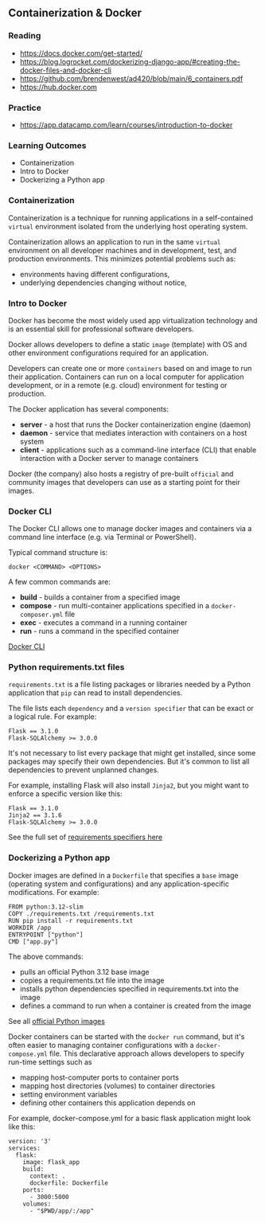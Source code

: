 ## Containerization & Docker

### Reading

- https://docs.docker.com/get-started/
- https://blog.logrocket.com/dockerizing-django-app/#creating-the-docker-files-and-docker-cli
- https://github.com/brendenwest/ad420/blob/main/6_containers.pdf
- https://hub.docker.com

### Practice 
- https://app.datacamp.com/learn/courses/introduction-to-docker

### Learning Outcomes

- Containerization
- Intro to Docker
- Dockerizing a Python app

### Containerization

Containerization is a technique for running applications in a self-contained `virtual` environment isolated from the underlying host operating system. 

Containerization allows an application to run in the same `virtual` environment on all developer machines and in development, test, and production environments. This minimizes potential problems such as:
- environments having different configurations,
- underlying dependencies changing without notice,

### Intro to Docker

Docker has become the most widely used 
app virtualization technology and is an essential skill for professional software developers.

Docker allows developers to define a static `image` (template) with OS and other environment configurations required for an application.

Developers can create one or more `containers` based on and image to run their application. Containers can run on a local computer for application development, or in a remote (e.g. cloud) environment for testing or production.

The Docker application has several components:
- **server** - a host that runs the Docker containerization engine (daemon)
- **daemon** - service that mediates interaction with containers on a host system
- **client** - applications such as a command-line interface (CLI) that enable interaction with a Docker server to manage containers

Docker (the company) also hosts a registry of pre-built `official` and community images that developers can use as a starting point for their images.

### Docker CLI

The Docker CLI allows one to manage docker images and containers via a command line interface (e.g. via Terminal or PowerShell).

Typical command structure is:

`docker <COMMAND> <OPTIONS>`

A few common commands are: 

- **build** - builds a container from a specified image
- **compose** - run multi-container applications specified in a `docker-composer.yml` file
- **exec** - executes a command in a running container
- **run** - runs a command in the specified container

[Docker CLI](https://docs.docker.com/reference/cli/docker/)

### Python requirements.txt files

`requirements.txt` is a file listing packages or libraries needed by a Python application that `pip` can read to install dependencies.

The file lists each `dependency` and a `version specifier` that can be exact or a logical rule. For example:

```commandline
Flask == 3.1.0
Flask-SQLAlchemy >= 3.0.0
```

It's not necessary to list every package that might get installed, since some packages may specify their own dependencies. But it's common to list all dependencies to prevent unplanned changes. 

For example, installing Flask will also install `Jinja2`, but you might want to enforce a specific version like this:

```commandline
Flask == 3.1.0
Jinja2 == 3.1.6
Flask-SQLAlchemy >= 3.0.0
```

See the full set of [requirements specifiers here](https://pip.pypa.io/en/stable/reference/requirement-specifiers/)

### Dockerizing a Python app

Docker images are defined in a `Dockerfile` that specifies a `base` image (operating system and configurations) and any application-specific modifications. For example:

```commandline
FROM python:3.12-slim
COPY ./requirements.txt /requirements.txt
RUN pip install -r requirements.txt
WORKDIR /app
ENTRYPOINT ["python"]
CMD ["app.py"]
```

The above commands:
- pulls an official Python 3.12 base image
- copies a requirements.txt file into the image
- installs python dependencies specified in requirements.txt into the image
- defines a command to run when a container is created from the image

See all [official Python images](https://hub.docker.com/_/python)

Docker containers can be started with the `docker run` command, but it's often easier to managing container configurations with a `docker-compose.yml` file. This declarative approach allows developers to specify run-time settings such as 
- mapping host-computer ports to container ports
- mapping host directories (volumes) to container directories
- setting environment variables
- defining other containers this application depends on 

For example, docker-compose.yml for a basic flask application might look like this:

```commandline
version: '3'
services:
  flask:
    image: flask_app
    build:
      context: .
      dockerfile: Dockerfile
    ports:
      - 3000:5000
    volumes:
      - "$PWD/app/:/app"
```

